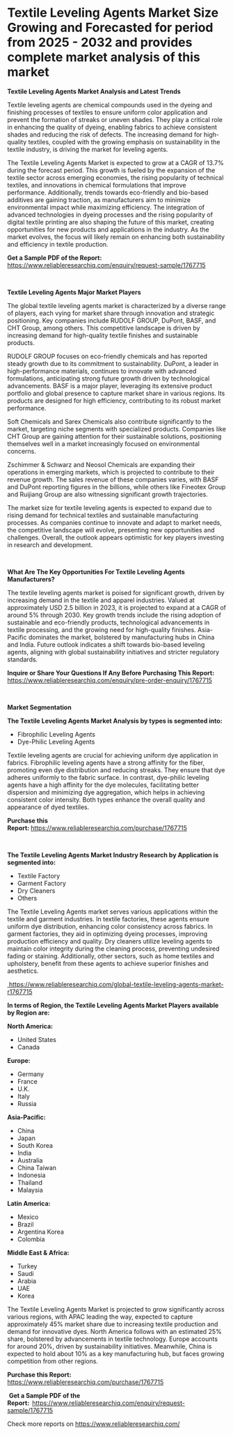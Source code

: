 <p><h1>Textile Leveling Agents Market Size Growing and Forecasted for period from 2025 - 2032 and provides complete market analysis of this market</h1></p><p><strong>Textile Leveling Agents Market Analysis and Latest Trends</strong></p>
<p><p>Textile leveling agents are chemical compounds used in the dyeing and finishing processes of textiles to ensure uniform color application and prevent the formation of streaks or uneven shades. They play a critical role in enhancing the quality of dyeing, enabling fabrics to achieve consistent shades and reducing the risk of defects. The increasing demand for high-quality textiles, coupled with the growing emphasis on sustainability in the textile industry, is driving the market for leveling agents.</p><p>The Textile Leveling Agents Market is expected to grow at a CAGR of 13.7% during the forecast period. This growth is fueled by the expansion of the textile sector across emerging economies, the rising popularity of technical textiles, and innovations in chemical formulations that improve performance. Additionally, trends towards eco-friendly and bio-based additives are gaining traction, as manufacturers aim to minimize environmental impact while maximizing efficiency. The integration of advanced technologies in dyeing processes and the rising popularity of digital textile printing are also shaping the future of this market, creating opportunities for new products and applications in the industry. As the market evolves, the focus will likely remain on enhancing both sustainability and efficiency in textile production.</p></p>
<p><strong>Get a Sample PDF of the Report:&nbsp;</strong> <a href="https://www.reliableresearchiq.com/enquiry/request-sample/1767715?utm_campaign=1581&utm_medium=2&utm_source=Github&utm_content=ia&utm_term=02022025&utm_id=textile-leveling-agents">https://www.reliableresearchiq.com/enquiry/request-sample/1767715</a></p>
<p>&nbsp;</p>
<p><strong>Textile Leveling Agents Major Market Players</strong></p>
<p><p>The global textile leveling agents market is characterized by a diverse range of players, each vying for market share through innovation and strategic positioning. Key companies include RUDOLF GROUP, DuPont, BASF, and CHT Group, among others. This competitive landscape is driven by increasing demand for high-quality textile finishes and sustainable products.</p><p>RUDOLF GROUP focuses on eco-friendly chemicals and has reported steady growth due to its commitment to sustainability. DuPont, a leader in high-performance materials, continues to innovate with advanced formulations, anticipating strong future growth driven by technological advancements. BASF is a major player, leveraging its extensive product portfolio and global presence to capture market share in various regions. Its products are designed for high efficiency, contributing to its robust market performance.</p><p>Soft Chemicals and Sarex Chemicals also contribute significantly to the market, targeting niche segments with specialized products. Companies like CHT Group are gaining attention for their sustainable solutions, positioning themselves well in a market increasingly focused on environmental concerns.</p><p>Zschimmer & Schwarz and Neosol Chemicals are expanding their operations in emerging markets, which is projected to contribute to their revenue growth. The sales revenue of these companies varies, with BASF and DuPont reporting figures in the billions, while others like Fineotex Group and Ruijiang Group are also witnessing significant growth trajectories.</p><p>The market size for textile leveling agents is expected to expand due to rising demand for technical textiles and sustainable manufacturing processes. As companies continue to innovate and adapt to market needs, the competitive landscape will evolve, presenting new opportunities and challenges. Overall, the outlook appears optimistic for key players investing in research and development.</p></p>
<p>&nbsp;</p>
<p><strong>What Are The Key Opportunities For Textile Leveling Agents Manufacturers?</strong></p>
<p><p>The textile leveling agents market is poised for significant growth, driven by increasing demand in the textile and apparel industries. Valued at approximately USD 2.5 billion in 2023, it is projected to expand at a CAGR of around 5% through 2030. Key growth trends include the rising adoption of sustainable and eco-friendly products, technological advancements in textile processing, and the growing need for high-quality finishes. Asia-Pacific dominates the market, bolstered by manufacturing hubs in China and India. Future outlook indicates a shift towards bio-based leveling agents, aligning with global sustainability initiatives and stricter regulatory standards.</p></p>
<p><strong>Inquire or Share Your Questions If Any Before Purchasing This Report:</strong> <a href="https://www.reliableresearchiq.com/enquiry/pre-order-enquiry/1767715?utm_campaign=1581&utm_medium=2&utm_source=Github&utm_content=ia&utm_term=02022025&utm_id=textile-leveling-agents">https://www.reliableresearchiq.com/enquiry/pre-order-enquiry/1767715</a></p>
<p>&nbsp;</p>
<p><strong>Market Segmentation</strong></p>
<p><strong>The Textile Leveling Agents Market Analysis by types is segmented into:</strong></p>
<p><ul><li>Fibrophilic Leveling Agents</li><li>Dye-Philic Leveling Agents</li></ul></p>
<p><p>Textile leveling agents are crucial for achieving uniform dye application in fabrics. Fibrophilic leveling agents have a strong affinity for the fiber, promoting even dye distribution and reducing streaks. They ensure that dye adheres uniformly to the fabric surface. In contrast, dye-philic leveling agents have a high affinity for the dye molecules, facilitating better dispersion and minimizing dye aggregation, which helps in achieving consistent color intensity. Both types enhance the overall quality and appearance of dyed textiles.</p></p>
<p><strong>Purchase this Report:&nbsp;</strong><a href="https://www.reliableresearchiq.com/purchase/1767715?utm_campaign=1581&utm_medium=2&utm_source=Github&utm_content=ia&utm_term=02022025&utm_id=textile-leveling-agents">https://www.reliableresearchiq.com/purchase/1767715</a></p>
<p>&nbsp;</p>
<p><strong>The Textile Leveling Agents Market Industry Research by Application is segmented into:</strong></p>
<p><ul><li>Textile Factory</li><li>Garment Factory</li><li>Dry Cleaners</li><li>Others</li></ul></p>
<p><p>The Textile Leveling Agents market serves various applications within the textile and garment industries. In textile factories, these agents ensure uniform dye distribution, enhancing color consistency across fabrics. In garment factories, they aid in optimizing dyeing processes, improving production efficiency and quality. Dry cleaners utilize leveling agents to maintain color integrity during the cleaning process, preventing undesired fading or staining. Additionally, other sectors, such as home textiles and upholstery, benefit from these agents to achieve superior finishes and aesthetics.</p></p>
<p><a href="https://www.reliableresearchiq.com/global-textile-leveling-agents-market-r1767715?utm_campaign=1581&utm_medium=2&utm_source=Github&utm_content=ia&utm_term=02022025&utm_id=textile-leveling-agents">&nbsp;https://www.reliableresearchiq.com/global-textile-leveling-agents-market-r1767715</a></p>
<p><strong>In terms of Region, the Textile Leveling Agents Market Players available by Region are:</strong></p>
<p>
    <p> <strong> North America: </strong>
        <ul>
            <li>United States</li>
            <li>Canada</li>
        </ul>
        </p> 
    <p> <strong> Europe: </strong>
        <ul>
            <li>Germany</li>
            <li>France</li>
            <li>U.K.</li>
            <li>Italy</li>
            <li>Russia</li>
        </ul>
        </p> 
    <p> <strong> Asia-Pacific: </strong>
        <ul>
            <li>China</li>
            <li>Japan</li>
            <li>South Korea</li>
            <li>India</li>
            <li>Australia</li>
            <li>China Taiwan</li>
            <li>Indonesia</li>
            <li>Thailand</li>
            <li>Malaysia</li>
        </ul>
        </p> 
    <p> <strong> Latin America: </strong>
        <ul>
            <li>Mexico</li>
            <li>Brazil</li>
            <li>Argentina Korea</li>
            <li>Colombia</li>
        </ul>
        </p> 
    <p> <strong> Middle East & Africa: </strong>
        <ul>
            <li>Turkey</li>
            <li>Saudi</li>
            <li>Arabia</li>
            <li>UAE</li>
            <li>Korea</li>
        </ul>
    </p>
    </p>
<p><p>The Textile Leveling Agents Market is projected to grow significantly across various regions, with APAC leading the way, expected to capture approximately 45% market share due to increasing textile production and demand for innovative dyes. North America follows with an estimated 25% share, bolstered by advancements in textile technology. Europe accounts for around 20%, driven by sustainability initiatives. Meanwhile, China is expected to hold about 10% as a key manufacturing hub, but faces growing competition from other regions.</p></p>
<p><strong>Purchase this Report: </strong><a href="https://www.reliableresearchiq.com/purchase/1767715?utm_campaign=1581&utm_medium=2&utm_source=Github&utm_content=ia&utm_term=02022025&utm_id=textile-leveling-agents">https://www.reliableresearchiq.com/purchase/1767715</a></p>
<p>&nbsp;<strong>Get a Sample PDF of the Report:&nbsp;&nbsp;</strong><a href="https://www.reliableresearchiq.com/enquiry/request-sample/1767715?utm_campaign=1581&utm_medium=2&utm_source=Github&utm_content=ia&utm_term=02022025&utm_id=textile-leveling-agents">https://www.reliableresearchiq.com/enquiry/request-sample/1767715</a></p>
<p><strong></strong></p>
<p>Check more reports on <a href="https://www.reliableresearchiq.com/?utm_campaign=1581&utm_medium=2&utm_source=Github&utm_content=ia&utm_term=02022025&utm_id=textile-leveling-agents">https://www.reliableresearchiq.com/</a></p>